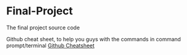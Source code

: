 # Final-Project
The final project source code

Github cheat sheet, to help you guys with the commands in command prompt/terminal
[Github Cheatsheet](https://services.github.com/kit/downloads/github-git-cheat-sheet.pdf)

